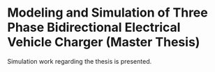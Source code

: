 # Modeling and Simulation of Three Phase Bidirectional Electrical Vehicle Charger (Master Thesis)
Simulation work regarding the thesis is presented.
